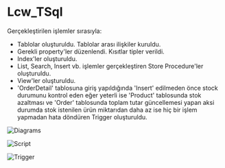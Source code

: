 # Lcw_TSql

Gerçekleştirilen işlemler sırasıyla:

* Tablolar oluşturuldu. Tablolar arası ilişkiler kuruldu.
* Gerekli property'ler düzenlendi. Kısıtlar tipler verildi.
* Index'ler oluşturuldu.
* List, Search, Insert vb. işlemler gerçekleştiren Store Procedure'ler oluşturuldu.
* View'ler oluşturuldu.
* 'OrderDetail' tablosuna giriş yapıldığında 'Insert' edilmeden önce stock durumunu kontrol eden 
eğer yeterli ise 'Product' tablosunda stok azaltması ve 'Order' tablosunda toplam tutar
güncellemesi yapan aksi durumda stok istenilen ürün miktarıdan daha az ise hiç bir işlem yapmadan hata döndüren Trigger oluşturuldu.

![Diagrams](https://www.linkpicture.com/q/Diagrams.png)

![Script](https://www.linkpicture.com/q/script.png)

![Trigger](https://www.linkpicture.com/q/trigger.png)
